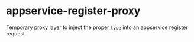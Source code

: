 # appservice-register-proxy
Temporary proxy layer to inject the proper `type` into an appservice register request
